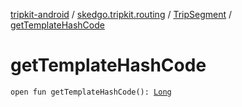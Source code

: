 [tripkit-android](../../index.md) / [skedgo.tripkit.routing](../index.md) / [TripSegment](index.md) / [getTemplateHashCode](./get-template-hash-code.md)

# getTemplateHashCode

`open fun getTemplateHashCode(): `[`Long`](https://kotlinlang.org/api/latest/jvm/stdlib/kotlin/-long/index.html)